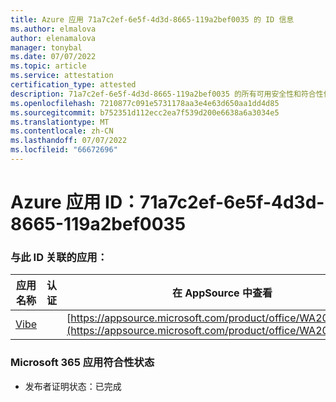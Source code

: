 ```yaml
---
title: Azure 应用 71a7c2ef-6e5f-4d3d-8665-119a2bef0035 的 ID 信息
ms.author: elmalova
author: elenamalova
manager: tonybal
ms.date: 07/07/2022
ms.topic: article
ms.service: attestation
certification_type: attested
description: 71a7c2ef-6e5f-4d3d-8665-119a2bef0035 的所有可用安全性和符合性信息信息。
ms.openlocfilehash: 7210877c091e5731178aa3e4e63d650aa1dd4d85
ms.sourcegitcommit: b752351d112ecc2ea7f539d200e6638a6a3034e5
ms.translationtype: MT
ms.contentlocale: zh-CN
ms.lasthandoff: 07/07/2022
ms.locfileid: "66672696"
---
```

# <a name="azure-app-id-71a7c2ef-6e5f-4d3d-8665-119a2bef0035"></a>Azure 应用 ID：71a7c2ef-6e5f-4d3d-8665-119a2bef0035


### <a name="apps-associated-with-this-id"></a>与此 ID 关联的应用：
| **应用名称** | **认证** | **在 AppSource 中查看** |
|--------------|---------------|-----------------------|
| [Vibe](../forward/WA200001721.md) |  | [https://appsource.microsoft.com/product/office/WA200001721](https://appsource.microsoft.com/product/office/WA200001721) |

### <a name="microsoft-365-app-compliance-status"></a>Microsoft 365 应用符合性状态
- 发布者证明状态：已完成
